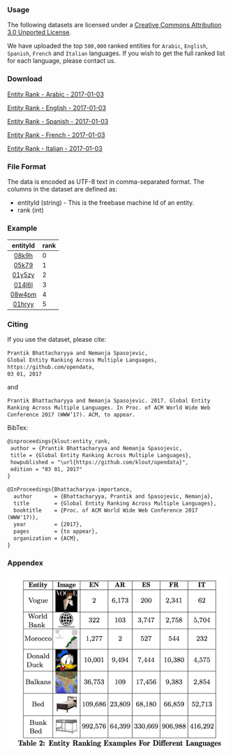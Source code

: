 ### Usage ###
The following datasets are licensed under a [Creative Commons Attribution 3.0 Unported License](http://creativecommons.org/licenses/by/3.0/).

We have uploaded the top `500,000` ranked entities for `Arabic`, `English`, `Spanish`, `French` and `Italian` languages. If you wish to get the full ranked list for each language, please contact us. 

### Download ###

[Entity Rank - Arabic - 2017-01-03](dataset/entity_rank_ar.txt) 

[Entity Rank - English - 2017-01-03](dataset/entity_rank_en.txt)

[Entity Rank - Spanish - 2017-01-03](dataset/entity_rank_es.txt)

[Entity Rank - French - 2017-01-03](dataset/entity_rank_fr.txt)

[Entity Rank - Italian - 2017-01-03](dataset/entity_rank_it.txt)

### File Format ###

The data is encoded as UTF-8 text in comma-separated format. The columns in the dataset are defined as:

* entityId (string) - This is the freebase machine Id of an entity. 
* rank (int)

### Example ###

| entityId|rank| 
|:-------:|-------| 
| [08k9h](https://www.google.com/search?q=knowledge+graph+search+api&kponly&kgmid=/m/08k9h)   | 0 |
| [05k79](https://www.google.com/search?q=knowledge+graph+search+api&kponly&kgmid=/m/05k79)   | 1 |
| [01y5zy](https://www.google.com/search?q=knowledge+graph+search+api&kponly&kgmid=/m/01y5zy) | 2 |
| [014l6l](https://www.google.com/search?q=knowledge+graph+search+api&kponly&kgmid=/m/014l6l) | 3 |
| [08w4pm](https://www.google.com/search?q=knowledge+graph+search+api&kponly&kgmid=/m/08w4pm) | 4 |
| [01hryy](https://www.google.com/search?q=knowledge+graph+search+api&kponly&kgmid=/m/01hryy) | 5 |

### Citing ###

If you use the dataset, please cite:
```
Prantik Bhattacharyya and Nemanja Spasojevic,
Global Entity Ranking Across Multiple Languages,
https://github.com/opendata, 
03 01, 2017
```
and

```
Prantik Bhattacharyya and Nemanja Spasojevic. 2017. Global Entity Ranking Across Multiple Languages. In Proc. of ACM World Wide Web Conference 2017 (WWW’17). ACM, to appear.
```

BibTex:
```
@inproceedings{klout:entity_rank,
 author = {Prantik Bhattacharyya and Nemanja Spasojevic,
 title = {Global Entity Ranking Across Multiple Languages},
 howpublished = "\url{https://github.com/klout/opendata}",
 edition = "03 01, 2017"
}
```
```
@InProceedings{Bhattacharyya-importance,
  author       = {Bhattacharyya, Prantik and Spasojevic, Nemanja},
  title        = {Global Entity Ranking Across Multiple Languages},
  booktitle    = {Proc. of ACM World Wide Web Conference 2017 (WWW'17)},
  year         = {2017},
  pages        = {to appear},
  organization = {ACM},
}
```

### Appendex ###

![Example Entity Rankings Accross Aifferent Languages](example_entity_rankings_accross_different_languages.png)


